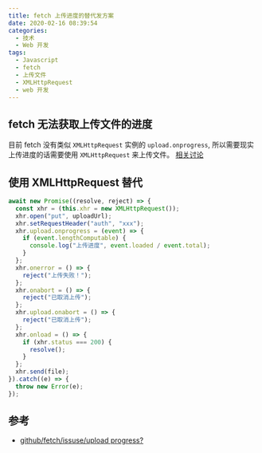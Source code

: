 ```yaml
---
title: fetch 上传进度的替代发方案
date: 2020-02-16 08:39:54
categories:
  - 技术
  - Web 开发
tags:
  - Javascript
  - fetch
  - 上传文件
  - XMLHttpRequest
  - web 开发
---
```


## fetch 无法获取上传文件的进度

目前 fetch 没有类似 `XMLHttpRequest` 实例的 `upload.onprogress`, 所以需要现实上传进度的话需要使用 `XMLHttpRequest` 来上传文件。
[相关讨论][github/fetch/issuse/upload progress?]

<!-- more -->

## 使用 XMLHttpRequest 替代

```javascript
await new Promise((resolve, reject) => {
  const xhr = (this.xhr = new XMLHttpRequest());
  xhr.open("put", uploadUrl);
  xhr.setRequestHeader("auth", "xxx");
  xhr.upload.onprogress = (event) => {
    if (event.lengthComputable) {
      console.log("上传进度", event.loaded / event.total);
    }
  };
  xhr.onerror = () => {
    reject("上传失败！");
  };
  xhr.onabort = () => {
    reject("已取消上传");
  };
  xhr.upload.onabort = () => {
    reject("已取消上传");
  };
  xhr.onload = () => {
    if (xhr.status === 200) {
      resolve();
    }
  };
  xhr.send(file);
}).catch((e) => {
  throw new Error(e);
});
```

## 参考

- [github/fetch/issuse/upload progress?]

[github/fetch/issuse/upload progress?]: https://github.com/github/fetch/issues/89
